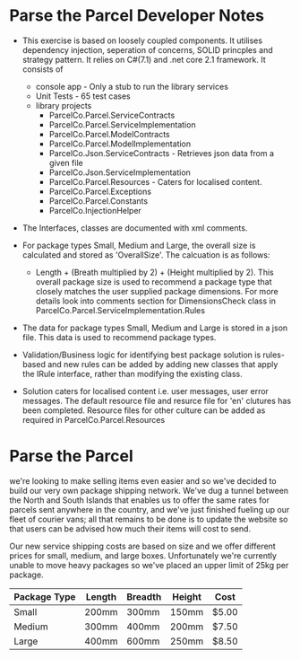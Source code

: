 
# Parse the Parcel Developer Notes #

* This exercise is based on loosely coupled components. It utilises dependency injection, seperation of concerns, SOLID princples and strategy pattern. It relies on C#(7.1) and .net core 2.1 framework. It consists of 
  * console app - Only a stub to run the library services
  * Unit Tests - 65 test cases
  * library projects
	* ParcelCo.Parcel.ServiceContracts
	* ParcelCo.Parcel.ServiceImplementation
	* ParcelCo.Parcel.ModelContracts
	* ParcelCo.Parcel.ModelImplementation
	* ParcelCo.Json.ServiceContracts - Retrieves json data from a given file
	* ParcelCo.Json.ServiceImplementation
	* ParcelCo.Parcel.Resources - Caters for localised content. 
	* ParcelCo.Parcel.Exceptions
	* ParcelCo.Parcel.Constants
	* ParcelCo.InjectionHelper

* The Interfaces, classes are documented with xml comments.

* For package types Small, Medium and Large, the overall size is calculated and stored as 'OverallSize'. The calcuation is as follows: 
  * Length + (Breath multiplied by 2) + (Height multiplied by 2). This overall package size is used to recommend a package type that closely matches the user supplied package dimensions. For more details look into comments section for DimensionsCheck class in ParcelCo.Parcel.ServiceImplementation.Rules
  
* The data for package types Small, Medium and Large is stored in a json file. This data is used to recommend package types.

* Validation/Business logic for identifying best package solution is rules-based and new rules can be added by adding new classes that apply the IRule interface, rather than modifying the existing class.

* Solution caters for localised content i.e. user messages, user error messages. The default resource file and resurce file for 'en' clutures has been completed. Resource files for other culture can be added as required in ParcelCo.Parcel.Resources

# Parse the Parcel #


we're looking to make selling items even easier and so we've decided to build our very own package shipping network. We've dug a tunnel between the North and South Islands that enables us to offer the same rates for parcels sent anywhere in the country, and we've just finished fueling up our fleet of courier vans; all that remains to be done is to update the website so that users can be advised how much their items will cost to send.

Our new service shipping costs are based on size and we offer different prices for small, medium, and large boxes. Unfortunately we're currently unable to move heavy packages so we've placed an upper limit of 25kg per package.

| Package Type | Length | Breadth | Height | Cost |
| ------------ | ------ | ------- | ------ | ---- |
| Small | 200mm | 300mm | 150mm | $5.00 |
| Medium | 300mm | 400mm | 200mm| $7.50 |
| Large | 400mm | 600mm | 250mm | $8.50 |

